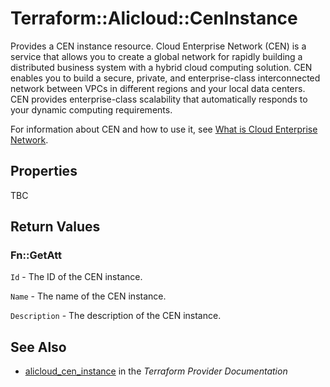 # Terraform::Alicloud::CenInstance

Provides a CEN instance resource. Cloud Enterprise Network (CEN) is a service that allows you to create a global network for rapidly building a distributed business system with a hybrid cloud computing solution. CEN enables you to build a secure, private, and enterprise-class interconnected network between VPCs in different regions and your local data centers. CEN provides enterprise-class scalability that automatically responds to your dynamic computing requirements.

For information about CEN and how to use it, see [What is Cloud Enterprise Network](https://www.alibabacloud.com/help/doc-detail/59870.htm).

## Properties

TBC

## Return Values

### Fn::GetAtt

`Id` - The ID of the CEN instance.

`Name` - The name of the CEN instance.

`Description` - The description of the CEN instance.

## See Also

* [alicloud_cen_instance](https://www.terraform.io/docs/providers/alicloud/r/cen_instance.html) in the _Terraform Provider Documentation_